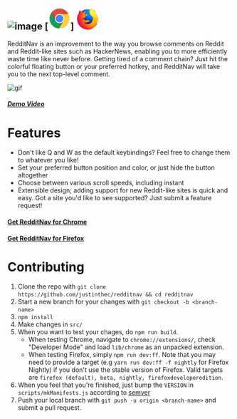 ![image](http://i.imgur.com/VnfEuzT.png?2) [![image](./chrome.png)] [![image](./ff_icon.png)](#)
---------

RedditNav is an improvement to the way you browse comments on Reddit and Reddit-like sites such as HackerNews, enabling you to more efficiently waste time like never before.
Getting tired of a comment chain? Just hit the colorful floating button or your preferred hotkey, and RedditNav will take you to the next top-level comment.

![gif](https://giant.gfycat.com/WarmheartedFastAgouti.gif)
##### [Demo Video](http://www.youtube.com/watch?v=42zCcd-rNzo)

# Features

- Don't like Q and W as the default keybindings? Feel free to change them to whatever you like!
- Set your preferred button position and color, or just hide the button altogether
- Choose between various scroll speeds, including instant
- Extensible design; adding support for new Reddit-like sites is quick and easy. Got a site you'd like to see supported? Just submit a feature request!

#### [Get RedditNav for Chrome](https://chrome.google.com/webstore/detail/reddit-nav/dpkijnoebmekoiafbkledpjhkpgllkfe)
#### [Get RedditNav for Firefox](#)

# Contributing

1. Clone the repo with `git clone https://github.com/justinthec/redditnav && cd redditnav`
2. Start a new branch for your changes with `git checkout -b <branch-name>`
3. `npm install`
4. Make changes in `src/`
5. When you want to test your chages, do `npm run build`.
    * When testing Chrome, navigate to `chrome://extensions/`, check "Developer Mode" and load `lib/chrome` as an unpacked extension.
    * When testing Firefox, simply `npm run dev:ff`. Note that you may need to provide a target (e.g `yarn run dev:ff -f nightly` for Firefox Nightly) if you don't use the stable version of Firefox. Valid targets are `firefox (default), beta, nightly, firefoxdeveloperedition`.
6. When you feel that you're finished, just bump the `VERSION` in `scripts/mkManifests.js` according to [semver](https://semver.org/)
7. Push your local branch with `git push -u origin <branch-name>` and submit a pull request.

